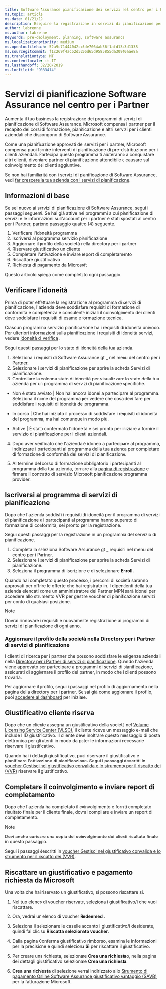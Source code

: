 ```yaml
---
title: Software Assurance pianificazione dei servizi nel centro per i Partner | Centro per i partner
ms.topic: article
ms.date: 01/21/19
description: Eseguire la registrazione in servizi di pianificazione per fornire la pianificazione di pre-distribuzione per i clienti aziendali
author: labrenne
ms.author: labrenne
Keywords: pre-deployment, planning, software assurance
ms.localizationpriority: medium
ms.openlocfilehash: 52a9c71444042cc5de7064ab56f1afd13e3d1338
ms.sourcegitcommit: f1c269f4ac52d5206d65d9585855da309f0aae8a
ms.translationtype: MT
ms.contentlocale: it-IT
ms.lasthandoff: 02/20/2019
ms.locfileid: "9083414"
---
```

# <a name="software-assurance-planning-services-in-partner-center"></a>Servizi di pianificazione Software Assurance nel centro per i Partner

Aumenta il tuo business la registrazione dei programmi di servizi di pianificazione di Software Assurance. Microsoft compensa i partner per il recapito dei corsi di formazione, pianificazione e altri servizi per i clienti aziendali che dispongono di Software Assurance.

Come una pianificazione approvati dei servizi per i partner, Microsoft compensa puoi fornire interventi di pianificazione di pre-distribuzione per i clienti aziendali. Partecipa questo programma ti aiuteranno a conquistare altri clienti, diventare partner di pianificazione attendibile e causare sul coinvolgimento dei clienti aggiuntive.

Se non hai familiarità con i servizi di pianificazione di Software Assurance, vedi [far crescere la tua azienda con i servizi di pianificazione](https://planningservices.partners.extranet.microsoft.com/en/Pages/default.aspx).


## <a name="get-started"></a>Informazioni di base

Se sei nuovo ai servizi di pianificazione di Software Assurance, segui i passaggi seguenti. Se hai già attive nei programmi a cui pianificazione di servizi e le informazioni sull'account per i partner è stati spostati al centro per i Partner, partono passaggio quattro (4) seguente. 

1. Verificare l'idoneità programma 
2. Iscriversi al programma servizio pianificazione
3. Aggiornare il profilo della società nella directory per i partner
4. Riservare giustificativo un cliente 
5. Completare l'attivazione e inviare report di completamento
6. Riscattare giustificativo 
7. Richiesta di pagamento da Microsoft

Questo articolo spiega come completato ogni passaggio.

## <a name="confirm-eligibility"></a>Verificare l'idoneità

Prima di poter effettuare la registrazione al programma di servizi di pianificazione, l'azienda deve soddisfare requisiti di formazione di conformità e competenza e consulente iniziali il coinvolgimento dei clienti deve soddisfare i requisiti di esame e formazione tecnica. 

Ciascun programma servizio pianificazione ha i requisiti di idoneità univoco. Per ulteriori informazioni sulla pianificazione i requisiti di idoneità servizi, vedere [idoneità di verifica](https://planningservices.partners.extranet.microsoft.com/en/Pages/partnereligibilityrequirements.aspx) .

Segui questi passaggi per lo stato di idoneità della tua azienda.

1. Seleziona i requisiti di Software Assurance gt _ nel menu del centro per i Partner. 
2. Selezionare i servizi di pianificazione per aprire la scheda Servizi di pianificazione.
3. Controllare la colonna stato di idoneità per visualizzare lo stato della tua azienda per un programma di servizi di pianificazione specifiche. 

- Non è stato avviato | Non hai ancora idonei a partecipare al programma. Seleziona il nome del programma per vedere che cosa devi fare per soddisfare i requisiti di idoneità del programma.

- In corso | Che hai iniziato il processo di soddisfare i requisiti di idoneità del programma, ma hai comunque in modo più.

- Active | È stato confermato l'idoneità e sei pronto per iniziare a fornire il servizio di pianificazione per i clienti aziendali. 

4. Dopo aver verificato che l'azienda è idoneo a partecipare al programma, indirizzare i partecipanti al programma della tua azienda per completare di formazione di conformità dei servizi di pianificazione. 

5. Al termine del corso di formazione obbligatorio i partecipanti al programma della tua azienda, tornare alla [pagina di registrazione](https://planningservices.partners.extranet.microsoft.com/en/Pages/GetRegistered.aspx) e firmare il contratto di servizio Microsoft pianificazione programma provider. 

## <a name="enroll-in-the-planning-services-program"></a>Iscriversi al programma di servizi di pianificazione

Dopo che l'azienda soddisfi i requisiti di idoneità per il programma di servizi di pianificazione e i partecipanti al programma hanno superato di formazione di conformità, sei pronto per la registrazione. 

Segui questi passaggi per la registrazione in un programma del servizio di pianificazione.

1. Completa la seleziona Software Assurance gt _ requisiti nel menu del centro per i Partner. 
2. Selezionare i servizi di pianificazione per aprire la scheda Servizi di pianificazione.
3. Seleziona il programma di iscrizione e di selezionare **Enroll.**

Quando hai completato questo processo, i percorsi di società saranno approvati per offrire le offerte che hai registrato in. I dipendenti della tua azienda elencati come un amministratore dei Partner MPN sarà idonei per accedere allo strumento VVR per gestire voucher di pianificazione servizi per conto di qualsiasi posizione.
>[!Note]
> Dovrai rinnovare i requisiti e nuovamente registrazione ai programmi di servizi di pianificazione di ogni anno.

### <a name="update-your-companys-profile-in-the-planning-services-partner-directory"></a>Aggiornare il profilo della società nella Directory per i Partner di servizi di pianificazione 

I clienti di ricerca per i partner che possono soddisfare le esigenze aziendali nella [Directory per i Partner di servizi di pianificazione](https://directory.partners.extranet.microsoft.com/psbproviders/). Quando l'azienda viene approvato per partecipare a programmi di servizi di pianificazione, assicurati di aggiornare il profilo del partner, in modo che i clienti possono trovarla. 

Per aggiornare il profilo, segui i passaggi nel profilo di aggiornamento nella pagina della directory per i partner. Se sai già come aggiornare il profilo, puoi [accedere al dashboard](https://planningservices.partners.extranet.microsoft.com/en/Pages/dashboard.aspx) per iniziare.  

## <a name="reserve-customer-voucher"></a>Giustificativo cliente riserva

Dopo che un cliente assegna un giustificativo della società nel [Volume Licensing Service Center (VLSC)](https://www.microsoft.com/Licensing/servicecenter/default.aspx), il cliente riceve un messaggio e-mail che include l'ID giustificativo. Il cliente deve inoltrare questo messaggio di posta elettronica per gli utenti in modo da poter le informazioni necessarie riservare il giustificativo. 

Quando hai i dettagli giustificativo, puoi riservare il giustificativo e pianificare l'attivazione di pianificazione. Segui i passaggi descritti in [voucher Gestisci nel giustificativo convalida e lo strumento per il riscatto dei (VVR)](voucher-validation-tool.md) riservare il giustificativo.  

## <a name="complete-the-engagement-and-submit-completion-report"></a>Completare il coinvolgimento e inviare report di completamento

Dopo che l'azienda ha completato il coinvolgimento e forniti completato risultato finale per il cliente finale, dovrai compilare e inviare un report di completamento.

>[!NOTE]
> Devi anche caricare una copia del coinvolgimento dei clienti risultato finale in questo passaggio. 


Segui i passaggi descritti in [voucher Gestisci nel giustificativo convalida e lo strumento per il riscatto dei (VVR)](voucher-validation-tool.md).

## <a name="redeem-a-voucher-and-request-payment-from-microsoft"></a>Riscattare un giustificativo e pagamento richiesta da Microsoft

Una volta che hai riservato un giustificativo, si possono riscattare si. 

1. Nel tuo elenco di voucher riservate, seleziona i giustificativo/i che vuoi riscattare. 
2. Ora, vedrai un elenco di voucher **Redeemed** .
3. Seleziona il selezionare le caselle accanto i giustificativo/i desiderate, quindi fai clic su **Riscatta selezionato voucher**.
4. Dalla pagina Conferma giustificativo rimborso, esamina le informazioni per la precisione e quindi seleziona **Sì** per riscattare il giustificativo.

5. Per creare una richiesta, selezionare **Crea una richiesta**o, nella pagina dei dettagli giustificativo selezionare **Crea una richiesta**.

6. **Crea una richiesta** di selezione verrai indirizzato allo [Strumento di pagamento Online Software Assurance giustificativo vantaggio (SAVB)](https://planningservices.partners.extranet.microsoft.com/en/Pages/getpaid.aspx) per la fatturazione Microsoft.



